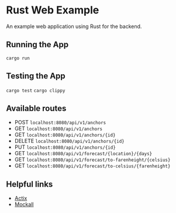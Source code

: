 # Rust Web Example

An example web application using Rust for the backend.

## Running the App

`cargo run`

## Testing the App

`cargo test`
`cargo clippy`

## Available routes

- POST `localhost:8080/api/v1/anchors`
- GET `localhost:8080/api/v1/anchors`
- GET `localhost:8080/api/v1/anchors/{id}`
- DELETE `localhost:8080/api/v1/anchors/{id}`
- PUT `localhost:8080/api/v1/anchors/{id}`
- GET `localhost:8080/api/v1/forecast/{location}/{days}`
- GET `localhost:8080/api/v1/forecast/to-farenheight/{celsius}`
- GET `localhost:8080/api/v1/forecast/to-celsius/{farenheight}`

## Helpful links

- [Actix](https://actix.rs/docs/getting-started)
- [Mockall](https://crates.io/crates/mockall)